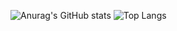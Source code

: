 
![Anurag's GitHub stats](https://github-readme-stats.vercel.app/api?username=sabique-mattummal&theme=blueberry&show_icons=true)
![Top Langs](https://github-readme-stats.vercel.app/api/top-langs/?username=sabique-mattummal&layout=compact)


